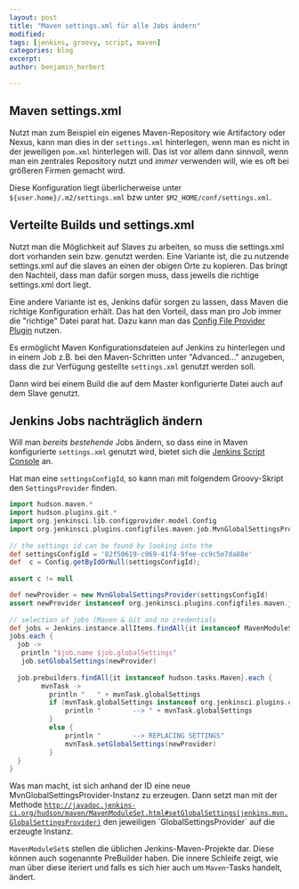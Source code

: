 ```yaml
---
layout: post
title: "Maven settings.xml für alle Jobs ändern"
modified:
tags: [jenkins, groovy, script, maven]
categories: blog
excerpt:
author: benjamin_herbert

---
```


## Maven settings.xml

Nutzt man zum Beispiel ein eigenes Maven-Repository wie Artifactory oder Nexus, kann man dies in der `settings.xml` hinterlegen, wenn man es nicht in der jeweiligen `pom.xml` hinterlegen will. Das ist vor allem dann sinnvoll, wenn man ein zentrales Repository nutzt und _immer_ verwenden will, wie es oft bei größeren Firmen gemacht wird.

Diese Konfiguration liegt überlicherweise unter `${user.home}/.m2/settings.xml` bzw unter `$M2_HOME/conf/settings.xml`.


## Verteilte Builds und settings.xml

Nutzt man die Möglichkeit auf Slaves zu arbeiten, so muss die settings.xml dort vorhanden sein bzw. genutzt werden. Eine Variante ist, die zu nutzende settings.xml auf die slaves an einen der obigen Orte zu kopieren.
Das bringt den Nachteil, dass man dafür sorgen muss, dass jeweils die richtige settings.xml dort liegt.

Eine andere Variante ist es, Jenkins dafür sorgen zu lassen, dass Maven die richtige Konfiguration erhält.
Das hat den Vorteil, dass man pro Job immer die "richtige" Datei parat hat.
Dazu kann man das [Config File Provider Plugin](https://wiki.jenkins-ci.org/display/JENKINS/Config+File+Provider+Plugin) nutzen.

Es ermöglicht Maven Konfigurationsdateien auf Jenkins zu hinterlegen und in einem Job z.B. bei den Maven-Schritten unter "Advanced..." anzugeben, dass die zur Verfügung gestellte `settings.xml` genutzt werden soll.

Dann wird bei einem Build die auf dem Master konfigurierte Datei auch auf dem Slave genutzt.

## Jenkins Jobs nachträglich ändern

Will man _bereits bestehende_ Jobs ändern, so dass eine in Maven konfigurierte `settings.xml` genutzt wird, bietet sich die [Jenkins Script Console](https://wiki.jenkins-ci.org/display/JENKINS/Jenkins+Script+Console) an.

Hat man eine `settingsConfigId`, so kann man mit folgendem Groovy-Skript den `SettingsProvider` finden.

```groovy
import hudson.maven.*
import hudson.plugins.git.*
import org.jenkinsci.lib.configprovider.model.Config
import org.jenkinsci.plugins.configfiles.maven.job.MvnGlobalSettingsProvider
  
// the settings id can be found by looking into the 
def settingsConfigId = '82f50619-c969-41f4-9fee-cc9c5e7da88e'
def  c = Config.getByIdOrNull(settingsConfigId);
  
assert c != null

def newProvider = new MvnGlobalSettingsProvider(settingsConfigId)
assert newProvider instanceof org.jenkinsci.plugins.configfiles.maven.job.MvnGlobalSettingsProvider
  
// selection of jobs (Maven & Git and no credentials
def jobs = Jenkins.instance.allItems.findAll{it instanceof MavenModuleSet}.findAll{ it.name.contains('maven-config-test')}
jobs.each {
  job -> 
   println "$job.name $job.globalSettings"
   job.setGlobalSettings(newProvider)
  
  job.prebuilders.findAll{it instanceof hudson.tasks.Maven}.each {
        mvnTask -> 
          println "   " + mvnTask.globalSettings
    	  if (mvnTask.globalSettings instanceof org.jenkinsci.plugins.configfiles.maven.job.MvnGlobalSettingsProvider) { 
              println "        --> " + mvnTask.globalSettings
  	      }
          else {
              println "        --> REPLACING SETTINGS"
              mvnTask.setGlobalSettings(newProvider)
          }
  }
}

```

Was man macht, ist sich anhand der ID eine neue MvnGlobalSettingsProvider-Instanz zu erzeugen. Dann setzt man mit der Methode [`http://javadoc.jenkins-ci.org/hudson/maven/MavenModuleSet.html#setGlobalSettings(jenkins.mvn.GlobalSettingsProvider)`](http://javadoc.jenkins-ci.org/hudson/maven/MavenModuleSet.html#setGlobalSettings\(jenkins.mvn.GlobalSettingsProvider\)) den jeweiligen `GlobalSettingsProvider` auf die erzeugte Instanz.

`MavenModuleSet`s stellen die üblichen Jenkins-Maven-Projekte dar. Diese können auch sogenannte PreBuilder haben. Die innere Schleife zeigt, wie man über diese iteriert und falls es sich hier auch um `Maven`-Tasks handelt, ändert.

